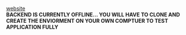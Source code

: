 [website](https://srijal30.github.io/student-help-hub/) <br>
**BACKEND IS CURRENTLY OFFLINE... YOU WILL HAVE TO CLONE AND CREATE THE ENVIORMENT ON YOUR OWN COMPTUER TO TEST APPLICATION FULLY**
